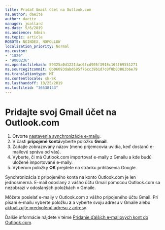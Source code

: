 ```yaml
---
title: Pridať Gmail účet na Outlook.com
ms.author: daeite
author: daeite
manager: joallard
ms.date: 5/6/2019
ms.audience: Admin
ms.topic: article
ROBOTS: NOINDEX, NOFOLLOW
localization_priority: Normal
ms.custom:
- "1820"
- "9000236"
ms.openlocfilehash: 59325a0d1221dac6fcd905f3918c164f69551271
ms.sourcegitcommit: 0b06093dabd685f76cc39b1d7c0f8b03883b6e79
ms.translationtype: MT
ms.contentlocale: sk-SK
ms.lasthandoff: 10/25/2019
ms.locfileid: "36538143"
---
```

# <a name="add-your-gmail-account-to-outlookcom"></a>Pridajte svoj Gmail účet na Outlook.com

1. Otvorte [nastavenia synchronizácie e-mailu](https://go.microsoft.com/fwlink/?linkid=875264).
2. V časti **pripojené kontá**vyberte položku **Gmail**.
3. Zadajte zobrazovaný názov (meno príjemcovia uvidia, keď dostanú e-mailovú správu od vás).
4. Vyberte, či má Outlook.com importovať e-maily z Gmailu a kde budú uložené importované e-maily.
5. Výberom položky **OK** prejdete na stránku prihlásenia Google.

Synchronizácia z pripojeného konta na konto Outlook.com je len jednosmerná. E-mail odoslaný z vášho účtu Gmail pomocou Outlook.com sa nezobrazí v odoslaných položkách v Gmaile.

Môžete posielať e-maily v Outlook.com z vášho pripojeného účtu Gmail. Pri písaní e-mailu vyberte položku **z** a vyberte svoju adresu v Gmaile alebo [aktualizujte predvolenú adresu z adresy](https://go.microsoft.com/fwlink/?linkid=875264).

Ďalšie informácie nájdete v téme [Pridanie ďalších e-mailových kont do Outlook.com](https://support.office.com/article/c5224df4-5885-4e79-91ba-523aa743f0ba?wt.mc_id=Office_Outlook_com_Alchemy).